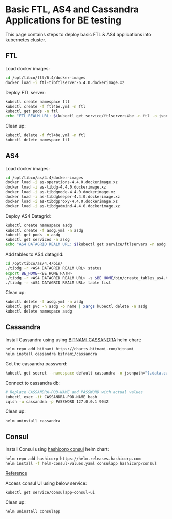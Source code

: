 # Basic FTL, AS4 and Cassandra Applications for BE testing
This page contains steps to deploy basic FTL & AS4 applications into kubernetes cluster.

## FTL
Load docker images:
```sh
cd /opt/tibco/ftl/6.4/docker-images
docker load -i ftl-tibftlserver-6.4.0.dockerimage.xz
```

Deploy FTL server:
```sh
kubectl create namespace ftl
kubectl create -f ftl4be.yml -n ftl
kubectl get pods -n ftl
echo "FTL REALM URL: $(kubectl get service/ftlservers4be -n ftl -o jsonpath='{.status.loadBalancer.ingress[0].ip}'):8585"
```

Clean up:
```sh
kubectl delete -f ftl4be.yml -n ftl
kubectl delete namespace ftl
```

## AS4
Load docker images:
```sh
cd /opt/tibco/as/4.4/docker-images
docker load -i as-operations-4.4.0.dockerimage.xz
docker load -i as-tibdg-4.4.0.dockerimage.xz
docker load -i as-tibdgnode-4.4.0.dockerimage.xz
docker load -i as-tibdgkeeper-4.4.0.dockerimage.xz
docker load -i as-tibdgproxy-4.4.0.dockerimage.xz
docker load -i as-tibdgadmind-4.4.0.dockerimage.xz
```

Deploy AS4 Datagrid:
```sh
kubectl create namespace asdg
kubectl create -f asdg.yml -n asdg
kubectl get pods -n asdg
kubectl get services -n asdg
echo "AS4 DATAGRID REALM URL: $(kubectl get service/ftlservers -n asdg -o jsonpath='{.status.loadBalancer.ingress[0].ip}'):30080"
```

Add tables to AS4 datagrid:
```sh
cd /opt/tibco/as/4.4/bin/
./tibdg -r <AS4 DATAGRID REALM URL> status
export BE_HOME=<BE HOME PATH>
./tibdg -r <AS4 DATAGRID REALM URL> -s $BE_HOME/bin/create_tables_as4.tibdg
./tibdg -r <AS4 DATAGRID REALM URL> table list
```

Clean up:
```sh
kubectl delete -f asdg.yml -n asdg
kubectl get pvc -n asdg -o name | xargs kubectl delete -n asdg
kubectl delete namespace asdg
```

## Cassandra

Install Cassandra using using [BITNAMI CASSANDRA](https://bitnami.com/stack/cassandra/helm) helm chart:
```sh
helm repo add bitnami https://charts.bitnami.com/bitnami
helm install cassandra bitnami/cassandra
```

Get the cassandra password:
```sh
kubectl get secret --namespace default cassandra -o jsonpath="{.data.cassandra-password}" | base64 --decode
```

Connect to cassandra db:
```sh
# Replace CASSANDRA-POD-NAME and PASSWORD with actual values
kubectl exec -it CASSANDRA-POD-NAME bash
cqlsh -u cassandra -p PASSWORD 127.0.0.1 9042
```

Clean up:
```sh
helm uninstall cassandra
```

## Consul

Install Consul using [hashicorp consul](https://github.com/hashicorp/consul-helm) helm chart:

```sh
helm repo add hashicorp https://helm.releases.hashicorp.com
helm install -f helm-consul-values.yaml consulapp hashicorp/consul
```

[Reference](https://learn.hashicorp.com/tutorials/consul/kubernetes-minikube?in=consul/kubernetes)

Access consul UI using below service:
```sh
kubectl get service/consulapp-consul-ui
```

Clean up:
```sh
helm uninstall consulapp
```